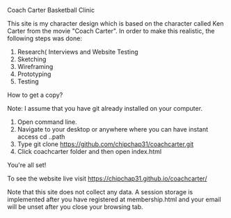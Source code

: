 Coach Carter Basketball Clinic

This site is my character design which is based on the character called Ken Carter from the movie "Coach Carter". 
In order to make this realistic, the following steps was done:

1. Research( Interviews and Website Testing 
2. Sketching 
3. Wireframing 
4. Prototyping
5. Testing 

How to get a copy? 

Note: I assume that you have git already installed on your computer.

1. Open command line.
2. Navigate to your desktop or anywhere where you can have instant access
  cd ..path 
3. Type git clone https://github.com/chipchap31/coachcarter.git
4. Click coachcarter folder and then open index.html

You're all set!

To see the website live visit https://chipchap31.github.io/coachcarter/

Note that this site does not collect any data. A session storage is implemented after you have registered at membership.html and your email will be unset after you close your browsing tab.






